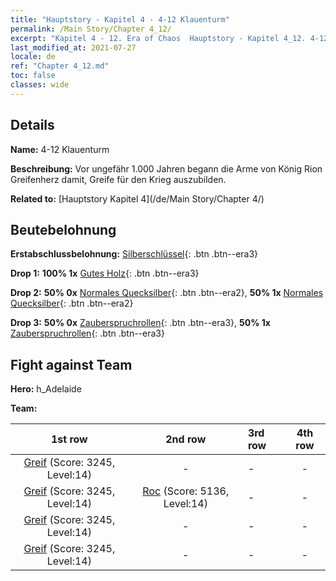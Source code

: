 ```yaml
---
title: "Hauptstory - Kapitel 4 - 4-12 Klauenturm"
permalink: /Main Story/Chapter 4_12/
excerpt: "Kapitel 4 - 12. Era of Chaos  Hauptstory - Kapitel 4_12. 4-12 Klauenturm"
last_modified_at: 2021-07-27
locale: de
ref: "Chapter 4_12.md"
toc: false
classes: wide
---
```


## Details

 **Name:** 4-12 Klauenturm

 **Beschreibung:** Vor ungefähr 1.000 Jahren begann die Arme von König Rion Greifenherz damit, Greife für den Krieg auszubilden.

 **Related to:** [Hauptstory Kapitel 4](/de/Main Story/Chapter 4/)

## Beutebelohnung

 **Erstabschlussbelohnung:** [Silberschlüssel](/ItemsDE/con_693/){: .btn .btn--era3}

 **Drop 1:** **100% 1x** [Gutes Holz](/ItemsDE/mat_13/){: .btn .btn--era3}

 **Drop 2:** **50% 0x** [Normales Quecksilber](/ItemsDE/mat_8/){: .btn .btn--era2}, **50% 1x** [Normales Quecksilber](/ItemsDE/mat_8/){: .btn .btn--era2}

 **Drop 3:** **50% 0x** [Zauberspruchrollen](/ItemsDE/con_694/){: .btn .btn--era3}, **50% 1x** [Zauberspruchrollen](/ItemsDE/con_694/){: .btn .btn--era3}


## Fight against Team
 **Hero:** h_Adelaide

 **Team:**


  | 1st row | 2nd row | 3rd row | 4th row |
  |:----:|:----:|:----|:----:|
  | [Greif](/de/units/Griffin/) (Score: 3245, Level:14)  | - | - | - |
  | [Greif](/de/units/Griffin/) (Score: 3245, Level:14)  | [Roc](/de/units/Roc/) (Score: 5136, Level:14)  | - | - |
  | [Greif](/de/units/Griffin/) (Score: 3245, Level:14)  | - | - | - |
  | [Greif](/de/units/Griffin/) (Score: 3245, Level:14)  | - | - | - |


